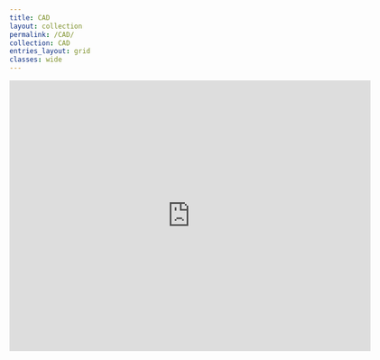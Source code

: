```yaml
---
title: CAD
layout: collection
permalink: /CAD/
collection: CAD
entries_layout: grid
classes: wide
---
```


<iframe src="https://myhub.autodesk360.com/ue2fbee0b/shares/public/SH512d4QTec90decfa6e2c516a0ded461a88?mode=embed" width="640" height="480" allowfullscreen="true" webkitallowfullscreen="true" mozallowfullscreen="true"  frameborder="0"></iframe>


